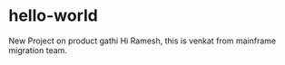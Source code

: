 # hello-world
New Project on product gathi
Hi Ramesh,
this is venkat from mainframe migration team.
